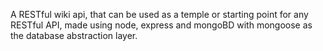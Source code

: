 A RESTful wiki api, that can be used as a temple or starting point for any RESTful API, made using node, express and mongoBD with mongoose as the database abstraction layer.
